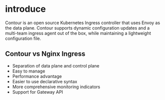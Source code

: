# introduce

Contour is an open source Kubernetes Ingress controller that uses Envoy as the data plane.
Contour supports dynamic configuration updates and a multi-team ingress agent out of the box, while maintaining a lightweight configuration file.

## Contour vs Nginx Ingress

- Separation of data plane and control plane
- Easy to manage
- Performance advantage
- Easier to use declarative syntax
- More comprehensive monitoring indicators
- Support for Gateway API